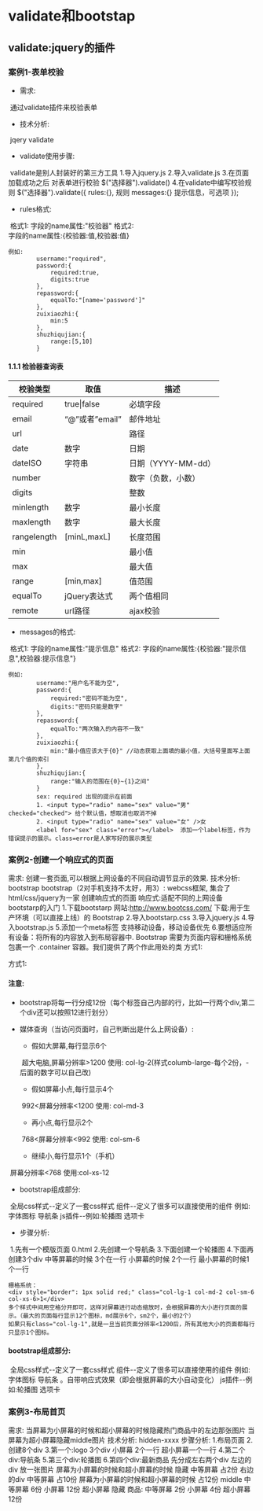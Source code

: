 # validate和bootstap

## validate:jquery的插件

### 案例1-表单校验

- 需求:

​	通过validate插件来校验表单

- 技术分析:

​	jqery validate

- validate使用步骤:

​	validate是别人封装好的第三方工具
	1.导入jquery.js
	2.导入validate.js
	3.在页面加载成功之后 对表单进行校验  $("选择器").validate()
	4.在validate中编写校验规则
		$("选择器").validate({
			rules:{},  规则
			messages:{}  提示信息，可选项
		});

- rules格式:

​		格式1:
			字段的name属性:"校验器"
		格式2:				
			字段的name属性:{校验器:值,校验器:值}
	

```
例如:
		username:"required",
		password:{
			required:true,
			digits:true
		},
		repassword:{
			equalTo:"[name='password']"
		},
		zuixiaozhi:{
			min:5
		},
		shuzhiqujian:{
			range:[5,10]
		}
```

#### 1.1.1      检验器查询表

| 校验类型    | 取值           | 描述               |
| ----------- | -------------- | ------------------ |
| required    | true\|false    | 必填字段           |
| email       | “@”或者”email” | 邮件地址           |
| url         |                | 路径               |
| date        | 数字           | 日期               |
| dateISO     | 字符串         | 日期（YYYY-MM-dd） |
| number      |                | 数字（负数，小数） |
| digits      |                | 整数               |
| minlength   | 数字           | 最小长度           |
| maxlength   | 数字           | 最大长度           |
| rangelength | [minL,maxL]    | 长度范围           |
| min         |                | 最小值             |
| max         |                | 最大值             |
| range       | [min,max]      | 值范围             |
| equalTo     | jQuery表达式   | 两个值相同         |
| remote      | url路径        | ajax校验           |

- messages的格式:

​		格式1:
			字段的name属性:"提示信息"
		格式2:
			字段的name属性:{校验器:"提示信息",校验器:提示信息"}

```
例如:
		username:"用户名不能为空",
		password:{
			required:"密码不能为空",
			digits:"密码只能是数字"
		},
		repassword:{
			equalTo:"两次输入的内容不一致"
		},
		zuixiaozhi:{
			min:"最小值应该大于{0}" //动态获取上面填的最小值，大括号里面写上面第几个值的索引
		},
		shuzhiqujian:{
			range:"输入的范围在{0}~{1}之间"
		}
		sex: required 出现的提示在前面
		1. <input type="radio" name="sex" value="男" checked="checked"> 给个默认值，想取消也取消不掉
		2. <input type="radio" name="sex" value="女" />女
		<label for="sex" class="error"></label>  添加一个label标签，作为错误提示的展示。class=error是人家写好的展示类型
```

### 案例2-创建一个响应式的页面

需求:
	创建一套页面,可以根据上网设备的不同自动调节显示的效果.
技术分析:
	bootstrap
bootstrap（2对手机支持不太好，用3）:
	webcss框架,
	集合了html/css/jquery为一家
	创建响应式的页面
	响应式:适配不同的上网设备
bootstarp的入门
	1.下载bootstarp
		网站:http://www.bootcss.com/
		下载:用于生产环境（可以直接上线）的 Bootstrap
	2.导入bootstarp.css
	3.导入jquery.js
	4.导入bootstrap.js
	5.添加一个meta标签 支持移动设备，移动设备优先
	<meta name="viewport" content="width=device-width, initial-scale（初始化是否缩放）=1">
	6.要想适应所有设备：将所有的内容放入到布局容器中.
	Bootstrap 需要为页面内容和栅格系统包裹一个 .container 容器。我们提供了两个作此用处的类
	方式1:
		<div class="container"></div>
	方式1:
		<div class="container-fluid"></div>

#### 注意:

- bootstrap将每一行分成12份（每个标签自己内部的行，比如一行两个div,第二个div还可以按照12进行划分）

- 媒体查询（当访问页面时，自己判断出是什么上网设备）:

  - 假如大屏幕,每行显示6个

  ​	超大电脑,屏幕分辨率>1200		使用: col-lg-2(样式columb-large-每个2份，-后面的数字可以自己改)		

  - 假如屏幕小点,每行显示4个

  ​		992<屏幕分辨率<1200			使用: col-md-3

  - 再小点,每行显示2个

  ​		768<屏幕分辨率<992			使用: col-sm-6

  - 继续小,每行显示1个（手机）	

​		屏幕分辨率<768				使用:col-xs-12

- bootstrap组成部分:

​	全局css样式--定义了一套css样式
	组件--定义了很多可以直接使用的组件 例如:字体图标 导航条 
	js插件--例如:轮播图 选项卡

- 步骤分析:

​	1.先有一个模版页面 0.html
	2.先创建一个导航条
	3.下面创建一个轮播图
	4.下面再创建3个div
		中等屏幕的时候 3个在一行
		小屏幕的时候 2个一行
		最小屏幕的时候1个一行

```
栅格系统：
<div style="border": 1px solid red;" class="col-lg-1 col-md-2 col-sm-6 col-xs-6>1</div>
多个样式中间用空格分开即可，这样对屏幕进行动态缩放时，会根据屏幕的大小进行页面的展示。（最大的页面每行显示12个图标，md展示6个，sm2个，最小的2个）
如果只有class="col-lg-1",就是一旦当前页面分辨率<1200后，所有其他大小的页面都每行只显示1个图标。
```

#### bootstrap组成部分:

​	全局css样式--定义了一套css样式
	组件--定义了很多可以直接使用的组件 例如:字体图标 导航条 。自带响应式效果（即会根据屏幕的大小自动变化）
	js插件--例如:轮播图 选项卡

### 案例3-布局首页

需求:
	当屏幕为小屏幕的时候和超小屏幕的时候隐藏热门商品中的左边那张图片
	当屏幕为超小屏幕隐藏middle图片
技术分析:
	hidden-xxxx
步骤分析:
	1.布局页面
	2.创建8个div
	3.第一个:logo
		3个div 
		小屏幕 2个一行 
		超小屏幕一个一行
	4.第二个div:导航条
	5.第三个div:轮播图
	6.第四个div:最新商品
		先分成左右两个div
			左边的div 放一张图片 
				屏幕为小屏幕的时候和超小屏幕的时候 隐藏
				中等屏幕 占2份
			右边的div 
				中等屏幕 占10份
				屏幕为小屏幕的时候和超小屏幕的时候 占12份
					middle 
						中等屏幕 6份
						小屏幕	12份
						超小屏幕 隐藏
					商品:
						中等屏幕 2份
						小屏幕 	 4份
						超小屏幕 12份